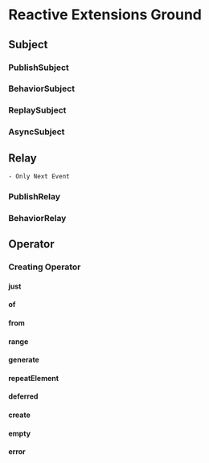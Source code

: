 # Reactive Extensions Ground

## Subject

### PublishSubject

### BehaviorSubject

### ReplaySubject

### AsyncSubject

## Relay

    - Only Next Event

### PublishRelay

### BehaviorRelay

## Operator

### Creating Operator

#### just

#### of

#### from

#### range

#### generate

#### repeatElement

#### deferred

#### create

#### empty

#### error
